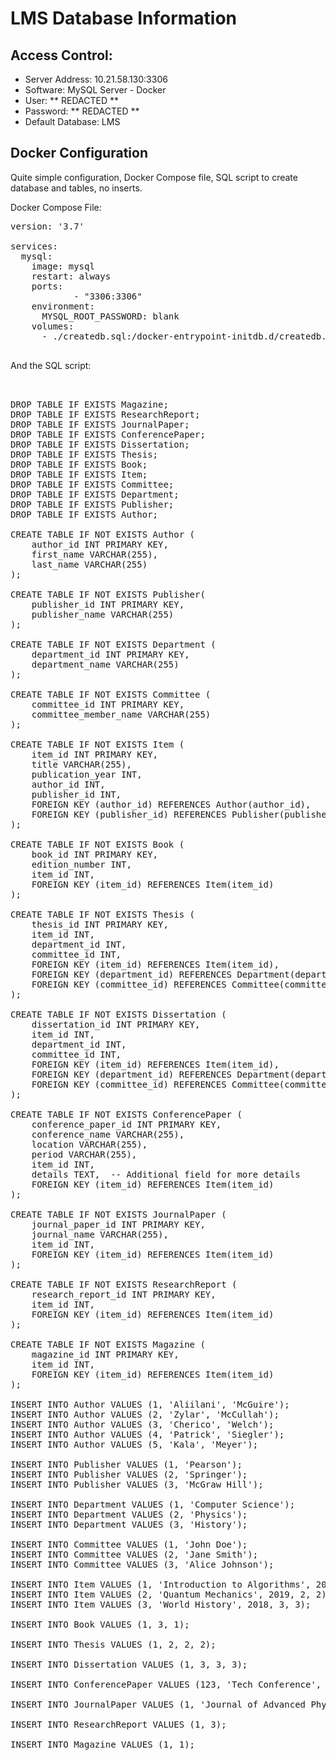 # LMS Database Information 
## Access Control:
- Server Address: 10.21.58.130:3306
- Software: MySQL Server - Docker 
- User: ** REDACTED **
- Password: ** REDACTED **
- Default Database: LMS 

## Docker Configuration
Quite simple configuration, Docker Compose file, SQL script to create database and tables, no inserts.

Docker Compose File:
<pre>
version: '3.7'

services:
  mysql:
    image: mysql
    restart: always
    ports:
            - "3306:3306"
    environment:
      MYSQL_ROOT_PASSWORD: blank
    volumes:
      - ./createdb.sql:/docker-entrypoint-initdb.d/createdb.sql

</pre>


And the SQL script:
<pre>   

DROP TABLE IF EXISTS Magazine;
DROP TABLE IF EXISTS ResearchReport;
DROP TABLE IF EXISTS JournalPaper;
DROP TABLE IF EXISTS ConferencePaper;
DROP TABLE IF EXISTS Dissertation;
DROP TABLE IF EXISTS Thesis;
DROP TABLE IF EXISTS Book;
DROP TABLE IF EXISTS Item;
DROP TABLE IF EXISTS Committee;
DROP TABLE IF EXISTS Department;
DROP TABLE IF EXISTS Publisher;
DROP TABLE IF EXISTS Author;

CREATE TABLE IF NOT EXISTS Author (
    author_id INT PRIMARY KEY,
    first_name VARCHAR(255),
    last_name VARCHAR(255)
);

CREATE TABLE IF NOT EXISTS Publisher(
    publisher_id INT PRIMARY KEY,
    publisher_name VARCHAR(255)
);

CREATE TABLE IF NOT EXISTS Department (
    department_id INT PRIMARY KEY,
    department_name VARCHAR(255)
);

CREATE TABLE IF NOT EXISTS Committee (
    committee_id INT PRIMARY KEY,
    committee_member_name VARCHAR(255)
);

CREATE TABLE IF NOT EXISTS Item (
    item_id INT PRIMARY KEY,
    title VARCHAR(255),
    publication_year INT,
    author_id INT,
    publisher_id INT,
    FOREIGN KEY (author_id) REFERENCES Author(author_id),
    FOREIGN KEY (publisher_id) REFERENCES Publisher(publisher_id)
);

CREATE TABLE IF NOT EXISTS Book (
    book_id INT PRIMARY KEY,
    edition_number INT,
    item_id INT,
    FOREIGN KEY (item_id) REFERENCES Item(item_id)
);

CREATE TABLE IF NOT EXISTS Thesis (
    thesis_id INT PRIMARY KEY,
    item_id INT,
    department_id INT,
    committee_id INT,
    FOREIGN KEY (item_id) REFERENCES Item(item_id),
    FOREIGN KEY (department_id) REFERENCES Department(department_id),
    FOREIGN KEY (committee_id) REFERENCES Committee(committee_id)
);

CREATE TABLE IF NOT EXISTS Dissertation (
    dissertation_id INT PRIMARY KEY,
    item_id INT,
    department_id INT,
    committee_id INT,
    FOREIGN KEY (item_id) REFERENCES Item(item_id),
    FOREIGN KEY (department_id) REFERENCES Department(department_id),
    FOREIGN KEY (committee_id) REFERENCES Committee(committee_id)
);

CREATE TABLE IF NOT EXISTS ConferencePaper (
    conference_paper_id INT PRIMARY KEY,
    conference_name VARCHAR(255),
    location VARCHAR(255),
    period VARCHAR(255),
    item_id INT,
    details TEXT,  -- Additional field for more details
    FOREIGN KEY (item_id) REFERENCES Item(item_id)
);

CREATE TABLE IF NOT EXISTS JournalPaper (
    journal_paper_id INT PRIMARY KEY,
    journal_name VARCHAR(255),
    item_id INT,
    FOREIGN KEY (item_id) REFERENCES Item(item_id)
);

CREATE TABLE IF NOT EXISTS ResearchReport (
    research_report_id INT PRIMARY KEY,
    item_id INT,
    FOREIGN KEY (item_id) REFERENCES Item(item_id)
);

CREATE TABLE IF NOT EXISTS Magazine (
    magazine_id INT PRIMARY KEY,
    item_id INT,
    FOREIGN KEY (item_id) REFERENCES Item(item_id)
);

INSERT INTO Author VALUES (1, 'Aliilani', 'McGuire');
INSERT INTO Author VALUES (2, 'Zylar', 'McCullah');
INSERT INTO Author VALUES (3, 'Cherico', 'Welch');
INSERT INTO Author VALUES (4, 'Patrick', 'Siegler');
INSERT INTO Author VALUES (5, 'Kala', 'Meyer');

INSERT INTO Publisher VALUES (1, 'Pearson');
INSERT INTO Publisher VALUES (2, 'Springer');
INSERT INTO Publisher VALUES (3, 'McGraw Hill');

INSERT INTO Department VALUES (1, 'Computer Science');
INSERT INTO Department VALUES (2, 'Physics');
INSERT INTO Department VALUES (3, 'History');

INSERT INTO Committee VALUES (1, 'John Doe');
INSERT INTO Committee VALUES (2, 'Jane Smith');
INSERT INTO Committee VALUES (3, 'Alice Johnson');

INSERT INTO Item VALUES (1, 'Introduction to Algorithms', 2020, 1, 1);
INSERT INTO Item VALUES (2, 'Quantum Mechanics', 2019, 2, 2);
INSERT INTO Item VALUES (3, 'World History', 2018, 3, 3);

INSERT INTO Book VALUES (1, 3, 1);

INSERT INTO Thesis VALUES (1, 2, 2, 2);

INSERT INTO Dissertation VALUES (1, 3, 3, 3);

INSERT INTO ConferencePaper VALUES (123, 'Tech Conference', 'New York', '2021', 1, 'details');

INSERT INTO JournalPaper VALUES (1, 'Journal of Advanced Physics', 2);

INSERT INTO ResearchReport VALUES (1, 3);

INSERT INTO Magazine VALUES (1, 1);
</pre>
